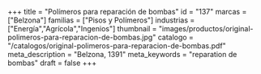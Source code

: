 +++
title = "Polímeros para reparación de bombas"
id = "137"
marcas = ["Belzona"]
familias = ["Pisos y Polímeros"]
industrias = ["Energía","Agrícola","Ingenios"]
thumbnail = "images/productos/original-polimeros-para-reparacion-de-bombas.jpg"
catalogo = "/catalogos/original-polimeros-para-reparacion-de-bombas.pdf"
meta_description = "Belzona, 1391"
meta_keywords = "reparation de bombas"
draft = false
+++
